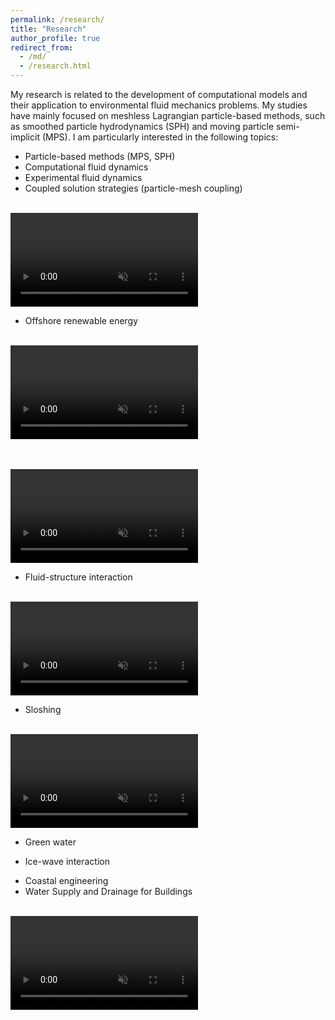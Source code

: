 ```yaml
---
permalink: /research/
title: "Research"
author_profile: true
redirect_from: 
  - /md/
  - /research.html
---
```


My research is related to the development of computational models and their application to environmental fluid mechanics problems. My studies have mainly focused on meshless Lagrangian particle-based methods, such as smoothed particle hydrodynamics (SPH) and moving particle semi-implicit (MPS). I am particularly interested in the following topics:

* Particle-based methods (MPS, SPH)
* Computational fluid dynamics
* Experimental fluid dynamics
* Coupled solution strategies (particle-mesh coupling)
<br/><br/>
<video src="https://user-images.githubusercontent.com/20632175/182659436-a76d0e98-0326-4cb6-be83-c766096f6ff8.mp4" playsinline autoplay muted loop controls="controls" style="max-width: 700px;">
</video>

* Offshore renewable energy
<br/><br/>
<video src="https://user-images.githubusercontent.com/20632175/182657646-2b09cb45-12e0-457f-954b-a5058d8bd04a.mp4" playsinline autoplay muted loop controls="controls" style="max-width: 700px;">
</video>

<br/><br/>
<video src="https://user-images.githubusercontent.com/20632175/182654476-a57408c2-3204-4045-b068-21a994842d9b.mp4" playsinline autoplay muted loop controls="controls" style="max-width: 700px;">
</video>

* Fluid-structure interaction
<br/><br/>
<video src="https://user-images.githubusercontent.com/20632175/182658603-88eea1b5-32ff-4edc-8f9d-4601403eb633.mp4" playsinline autoplay muted loop controls="controls" style="max-width: 500px;">
</video>

* Sloshing
<br/><br/>
<video src="https://user-images.githubusercontent.com/20632175/182660794-abf94f3e-570a-414e-8e79-0c7b40aca5a8.mp4" playsinline autoplay muted loop controls="controls" style="max-width: 700px;">
</video>

* Green water
<!--<br/><br/><img src='/images/sloshing_3d_exp_mps_kosh_chta.gif' width="700">-->
* Ice-wave interaction
<!--<br/><br/><img src='/images/mps_exp_4b_Try01-02-03_time.gif' width="700">-->
* Coastal engineering
* Water Supply and Drainage for Buildings
<br/><br/>
<video src="https://user-images.githubusercontent.com/20632175/182658860-226d9e08-bc61-4e8e-ac4f-de887db865a7.mp4" playsinline autoplay muted loop controls="controls" style="max-width: 700px;">
</video>